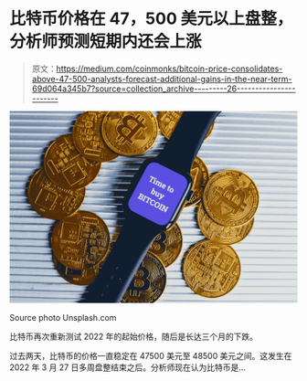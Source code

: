 # 比特币价格在 47，500 美元以上盘整，分析师预测短期内还会上涨

> 原文：<https://medium.com/coinmonks/bitcoin-price-consolidates-above-47-500-analysts-forecast-additional-gains-in-the-near-term-69d064a345b7?source=collection_archive---------26----------------------->

![](img/cc3ae31af5713f2bf2b57c62a7e353dd.png)

Source photo Unsplash.com

比特币再次重新测试 2022 年的起始价格，随后是长达三个月的下跌。

过去两天，比特币的价格一直稳定在 47500 美元至 48500 美元之间。这发生在 2022 年 3 月 27 日多周盘整结束之后。分析师现在认为比特币是…